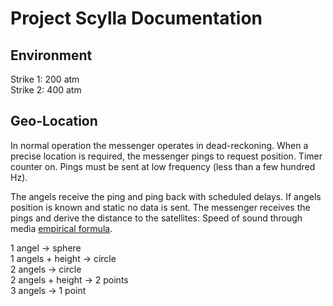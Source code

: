 # Project Scylla Documentation

## Environment
Strike 1: 200 atm  
Strike 2: 400 atm

## Geo-Location
In normal operation the messenger operates in dead-reckoning. When a precise location is required, the messenger pings to request position. Timer counter on. Pings must be sent at low frequency (less than a few hundred Hz).

The angels receive the ping and ping back with scheduled delays. If angels position is known and static no data is sent. The messenger receives the pings and derive the distance to the satellites: Speed of sound through media
[empirical formula](https://en.wikipedia.org/wiki/Speed_of_sound#Seawater).

1 angel -> sphere  
1 angels + height -> circle  
2 angels -> circle  
2 angels + height -> 2 points  
3 angels -> 1 point
